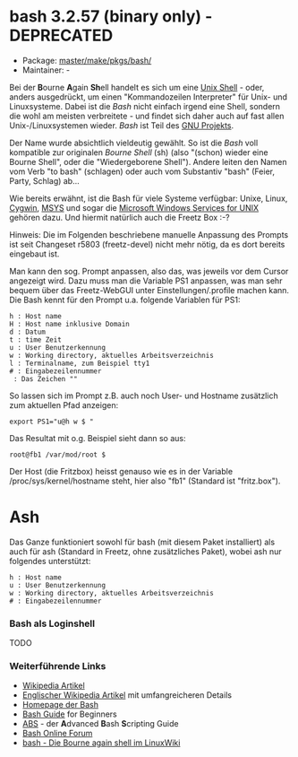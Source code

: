 # bash 3.2.57 (binary only) - DEPRECATED
  - Package: [master/make/pkgs/bash/](https://github.com/Freetz-NG/freetz-ng/tree/master/make/pkgs/bash/)
  - Maintainer: -

Bei der **B**ourne **A**gain **Sh**ell handelt es sich um eine
[Unix
Shell](http://de.wikipedia.org/wiki/Unix-Shell) - oder,
anders ausgedrückt, um einen "Kommandozeilen Interpreter" für Unix-
und Linuxsysteme. Dabei ist die *Bash* nicht einfach irgend eine Shell,
sondern die wohl am meisten verbreitete - und findet sich daher auch auf
fast allen Unix-/Linuxsystemen wieder. *Bash* ist Teil des
[GNU
Projekts](http://de.wikipedia.org/wiki/GNU-Projekt).

Der Name wurde absichtlich vieldeutig gewählt. So ist die *Bash* voll
kompatible zur originalen *Bourne Shell* (sh) (also "(schon) wieder
eine Bourne Shell", oder die "Wiedergeborene Shell"). Andere leiten
den Namen vom Verb "to bash" (schlagen) oder auch vom Substantiv
"bash" (Feier, Party, Schlag) ab...

Wie bereits erwähnt, ist die Bash für viele Systeme verfügbar: Unixe,
Linux,
[Cygwin](http://de.wikipedia.org/wiki/Cygwin),
[MSYS](http://de.wikipedia.org/wiki/MSYS) und sogar
die [Microsoft Windows Services for
UNIX](http://de.wikipedia.org/wiki/Microsoft_Windows_Services_for_UNIX)
gehören dazu. Und hiermit natürlich auch die Freetz Box
:-?

Hinweis: Die im Folgenden beschriebene manuelle Anpassung des Prompts
ist seit
Changeset r5803 (freetz-devel)
nicht mehr nötig, da es dort bereits eingebaut ist.

Man kann den sog. Prompt anpassen, also das, was jeweils vor dem Cursor
angezeigt wird. Dazu muss man die Variable PS1 anpassen, was man sehr
bequem über das Freetz-WebGUI unter Einstellungen/.profile machen kann.
Die Bash kennt für den Prompt u.a. folgende Variablen für PS1:

```
h : Host name
H : Host name inklusive Domain
d : Datum
t : time Zeit
u : User Benutzerkennung
w : Working directory, aktuelles Arbeitsverzeichnis
l : Terminalname, zum Beispiel tty1
# : Eingabezeilennummer
 : Das Zeichen ""
```

So lassen sich im Prompt z.B. auch noch User- und Hostname zusätzlich
zum aktuellen Pfad anzeigen:

```
export PS1="u@h w $ "
```

Das Resultat mit o.g. Beispiel sieht dann so aus:

```
root@fb1 /var/mod/root $
```

Der Host (die Fritzbox) heisst genauso wie es in der Variable
/proc/sys/kernel/hostname steht, hier also "fb1" (Standard ist
"fritz.box").

Ash
===

Das Ganze funktioniert sowohl für bash (mit diesem Paket installiert)
als auch für ash (Standard in Freetz, ohne zusätzliches Paket), wobei
ash nur folgendes unterstützt:

```
h : Host name
u : User Benutzerkennung
w : Working directory, aktuelles Arbeitsverzeichnis
# : Eingabezeilennummer
```

### Bash als Loginshell

TODO

### Weiterführende Links

-   [Wikipedia
    Artikel](http://de.wikipedia.org/wiki/Unix-Shell#Die_Bourne-Again-Shell)
-   [Englischer Wikipedia
    Artikel](http://en.wikipedia.org/wiki/Bash) mit
    umfangreicheren Details
-   [Homepage der
    Bash](http://www.gnu.org/software/bash/bash.html)
-   [Bash
    Guide](http://tldp.org/LDP/Bash-Beginners-Guide/html/index.html)
    for Beginners
-   [ABS](http://tldp.org/LDP/abs/html/index.html) -
    der **A**dvanced **B**ash **S**cripting Guide
-   [Bash Online Forum](http://bashscripts.org/)
-   [bash - Die Bourne again shell im
    LinuxWiki](http://linuxwiki.de/Bash)

